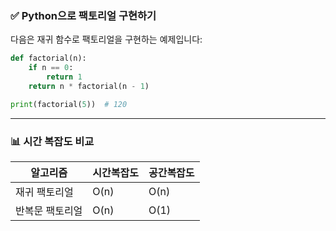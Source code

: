 ### ✅ Python으로 팩토리얼 구현하기

다음은 재귀 함수로 팩토리얼을 구현하는 예제입니다:

```python
def factorial(n):
    if n == 0:
        return 1
    return n * factorial(n - 1)

print(factorial(5))  # 120
```

---

### 📊 시간 복잡도 비교

| 알고리즘 | 시간복잡도 | 공간복잡도 |
|----------|-------------|-------------|
| 재귀 팩토리얼 | O(n) | O(n) |
| 반복문 팩토리얼 | O(n) | O(1) |
